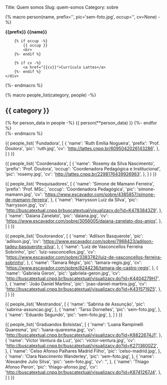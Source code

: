 Title: Quem somos
Slug: quem-somos
Category: sobre

{%
    macro person(name, prefix='', pic='sem-foto.jpg', occup='', cv=None)
-%}
<div class="person">
    <div
        class="left ball"
        alt="Foto de {{name}}"
        style="background-image: url('/img/pessoal/{{pic}}')"
    ></div>
    <div class="left text">
        <b>{{prefix}} {{name}}</b>
        <br>

        {% if occup -%}
            {{ occup }}
            <br>
        {%- endif %}

        {% if cv -%}
            <a href="{{cv}}">Currículo Lattes</a>
        {%- endif %}
    </div>
</div>
{%-
    endmacro
%}

{%
    macro people_list(category, people)
-%}
## {{ category }}

<div class="people-list">
    {% for person_data in people -%}
        {{ person(**person_data) }}
    {%- endfor %}
</div>
{%-
    endmacro
%}

{{
    people_list(
        'Fundadora',
        [
            {
                'name': 'Ruth Emília Nogueira',
                'prefix': 'Prof. Doutora',
                'pic': 'ruth.jpg',
                'cv': 'http://lattes.cnpq.br/6095042026143286',
            },
        ]
    )
}}

{{
    people_list(
        'Coordenadora',
        [
            {
                'name': 'Rosemy da Silva Nascimento',
                'prefix': 'Prof. Doutora',
                'occup': 'Coordenadora Pedagógica e Institucional',
                'pic': 'rosemy.jpg',
                'cv': 'http://lattes.cnpq.br/2298176439926963',
            },
        ]
    )
}}

{{
    people_list(
        'Pesquisadores',
        [
            {
                'name': 'Simone de Mamann Ferreira',
                'prefix': 'Prof. MSc.',
                'occup': 'Coordenadora Pedagógica',
                'pic': 'simone-mamann.jpg',
                'cv': 'https://www.escavador.com/sobre/4385857/simone-de-mamann-ferreira',
            },
            {
                'name': 'Harrysson Luiz da Silva',
                'pic': 'harrysson.jpg',
                'cv': 'http://buscatextual.cnpq.brbuscatextual/visualizacv.do?id=K4783843Z9',
            },
            {
                'name': 'Daiana Zanelato',
                'pic': 'daiana.jpg',
                'cv': 'https://www.escavador.com/sobre/3056005/daiana-zanelato-dos-anjos',
            },
        ]
    )
}}

{{
    people_list(
        'Doutorandos',
        [
            {
                'name': 'Adilson Basquerote',
                'pic': 'adilson.jpg',
                'cv': 'https://www.escavador.com/sobre/7968423/adilson-tadeu-basquerote-silva',
            },
            {
                'name': 'Luiz de Vasconcellos Ferreira Sobrinho',
                'pic': 'luiz-vasconcellos.jpg',
                'cv': 'https://www.escavador.com/sobre/3383782/luiz-de-vasconcellos-ferreira-sobrinho',
            },
            {
                'name': 'Tamara Régis',
                'pic': 'tamara-regis.jpg',
                'cv': 'https://www.escavador.com/sobre/8244236/tamara-de-castro-regis',
            },
            {
                'name': 'Gabriela Geron',
                'pic': 'gabriela-geron.jpg',
                'cv': 'http://buscatextual.cnpq.br/buscatextual/visualizacv.do?id=K4404279H7',
            },
            {
                'name': 'João Daniel Martins',
                'pic': 'joao-daniel-martins.jpg',
                'cv': 'http://buscatextual.cnpq.br/buscatextual/visualizacv.do?id=K4315719Z5',
            },
        ]
    )
}}

{{
    people_list(
        'Mestrandos',
        [
            {
                'name': 'Sabrina de Assunção',
                'pic': 'sabrina-assuncao.jpg',
            },
            {
                'name': 'Tarso Dornelles',
                'pic': 'sem-foto.jpg',
            },
            {
                'name': 'Eduardo Segundo',
                'pic': 'sem-foto.jpg',
            },
        ]
    )
}}

{{
    people_list(
        'Graduandos Bolsistas',
        [
            {
                'name': 'Luana Rampinelli Quaresma',
                'pic': 'luana-quaresma.jpg',
                'cv': 'http://buscatextual.cnpq.br/buscatextual/visualizacv.do?id=K8822674J1',
            },
            {
                'name': 'Victor Ventura da Luz',
                'pic': 'victor-ventura.jpg',
                'cv': 'http://buscatextual.cnpq.br/buscatextual/visualizacv.do?id=K2713600Z2',
            },
            {
                'name': 'Celso Afonso Palhares Madrid Filho',
                'pic': 'celso-madrid.jpg',
            },
            {
                'name': 'Clara Nascimento Wanderley',
                'pic': 'sem-foto.jpg',
            },
            {
                'name': 'Alexandre Julio Silva',
                'pic': 'sem-foto.jpg',
                'cv': '',
            },
            {
                'name': 'Thiago Afonso Peron',
                'pic': 'thiago-afonso.jpg',
                'cv': 'http://buscatextual.cnpq.br/buscatextual/visualizacv.do?id=K8741267J4',
            },
        ]
    )
}}
